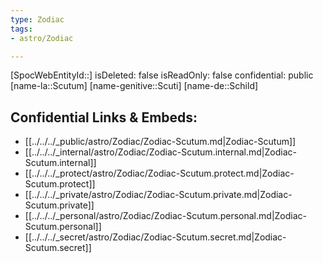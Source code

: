 ```yaml
---
type: Zodiac
tags:
- astro/Zodiac

---
```

[SpocWebEntityId::]
isDeleted: false
isReadOnly: false
confidential: public
[name-la::Scutum]
[name-genitive::Scuti]
[name-de::Schild]


## Confidential Links & Embeds: 
- [[../../../_public/astro/Zodiac/Zodiac-Scutum.md|Zodiac-Scutum]] 
- [[../../../_internal/astro/Zodiac/Zodiac-Scutum.internal.md|Zodiac-Scutum.internal]] 
- [[../../../_protect/astro/Zodiac/Zodiac-Scutum.protect.md|Zodiac-Scutum.protect]] 
- [[../../../_private/astro/Zodiac/Zodiac-Scutum.private.md|Zodiac-Scutum.private]] 
- [[../../../_personal/astro/Zodiac/Zodiac-Scutum.personal.md|Zodiac-Scutum.personal]] 
- [[../../../_secret/astro/Zodiac/Zodiac-Scutum.secret.md|Zodiac-Scutum.secret]] 
